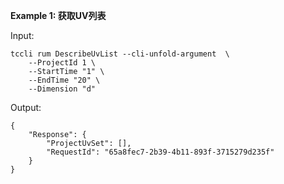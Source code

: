 **Example 1: 获取UV列表**



Input: 

```
tccli rum DescribeUvList --cli-unfold-argument  \
    --ProjectId 1 \
    --StartTime "1" \
    --EndTime "20" \
    --Dimension "d"
```

Output: 
```
{
    "Response": {
        "ProjectUvSet": [],
        "RequestId": "65a8fec7-2b39-4b11-893f-3715279d235f"
    }
}
```

